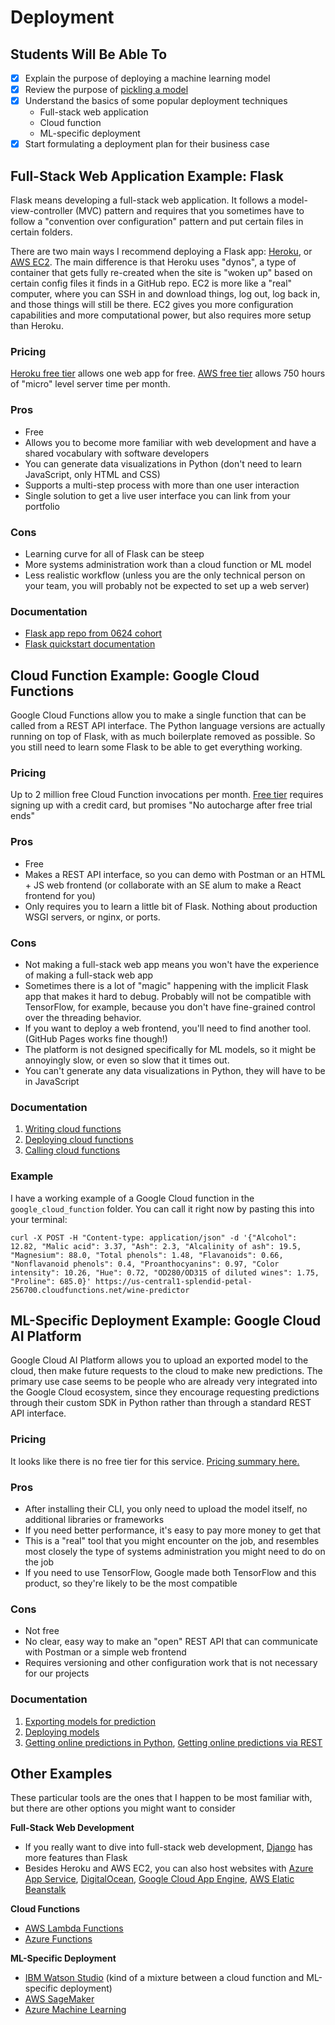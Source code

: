 # Deployment

## Students Will Be Able To
 - [x] Explain the purpose of deploying a machine learning model
 - [x] Review the purpose of [pickling a model](https://github.com/learn-co-students/cloud-services-and-deployment-seattle-ds-102819/blob/master/pickling.ipynb)
 - [x] Understand the basics of some popular deployment techniques
    - Full-stack web application
    - Cloud function
    - ML-specific deployment
 - [x] Start formulating a deployment plan for their business case

## Full-Stack Web Application Example: Flask
Flask means developing a full-stack web application.  It follows a model-view-controller (MVC) pattern and requires that you sometimes have to follow a "convention over configuration" pattern and put certain files in certain folders.

There are two main ways I recommend deploying a Flask app: [Heroku](https://devcenter.heroku.com/articles/deploying-python), or [AWS EC2](https://www.codementor.io/dushyantbgs/deploying-a-flask-application-to-aws-gnva38cf0).  The main difference is that Heroku uses "dynos", a type of container that gets fully re-created when the site is "woken up" based on certain config files it finds in a GitHub repo.  EC2 is more like a "real" computer, where you can SSH in and download things, log out, log back in, and those things will still be there.  EC2 gives you more configuration capabilities and more computational power, but also requires more setup than Heroku.

### Pricing
[Heroku free tier](https://www.heroku.com/pricing) allows one web app for free.  [AWS free tier](https://aws.amazon.com/ec2/pricing/) allows 750 hours of "micro" level server time per month.

### Pros
 - Free
 - Allows you to become more familiar with web development and have a shared vocabulary with software developers
 - You can generate data visualizations in Python (don't need to learn JavaScript, only HTML and CSS)
 - Supports a multi-step process with more than one user interaction
 - Single solution to get a live user interface you can link from your portfolio

### Cons
 - Learning curve for all of Flask can be steep
 - More systems administration work than a cloud function or ML model
 - Less realistic workflow (unless you are the only technical person on your team, you will probably not be expected to set up a web server)
 
### Documentation
 - [Flask app repo from 0624 cohort](https://github.com/learn-co-students/capstone-flask-app-template-seattle-ds-062419)
 - [Flask quickstart documentation](https://flask.palletsprojects.com/en/1.1.x/quickstart/)

## Cloud Function Example: Google Cloud Functions
Google Cloud Functions allow you to make a single function that can be called from a REST API interface.  The Python language versions are actually running on top of Flask, with as much boilerplate removed as possible.  So you still need to learn some Flask to be able to get everything working.

### Pricing
Up to 2 million free Cloud Function invocations per month.  [Free tier](https://cloud.google.com/free/) requires signing up with a credit card, but promises "No autocharge after free trial ends"

### Pros
 - Free
 - Makes a REST API interface, so you can demo with Postman or an HTML + JS web frontend (or collaborate with an SE alum to make a React frontend for you)
 - Only requires you to learn a little bit of Flask.  Nothing about production WSGI servers, or nginx, or ports.

### Cons
 - Not making a full-stack web app means you won't have the experience of making a full-stack web app
 - Sometimes there is a lot of "magic" happening with the implicit Flask app that makes it hard to debug.  Probably will not be compatible with TensorFlow, for example, because you don't have fine-grained control over the threading behavior.
 - If you want to deploy a web frontend, you'll need to find another tool.  (GitHub Pages works fine though!)
 - The platform is not designed specifically for ML models, so it might be annoyingly slow, or even so slow that it times out.
 - You can't generate any data visualizations in Python, they will have to be in JavaScript

### Documentation
1. [Writing cloud functions](https://cloud.google.com/functions/docs/writing/http)
2. [Deploying cloud functions](https://cloud.google.com/functions/docs/deploying/filesystem)
3. [Calling cloud functions](https://cloud.google.com/functions/docs/calling/http)

### Example
I have a working example of a Google Cloud function in the `google_cloud_function` folder.  You can call it right now by pasting this into your terminal:
```
curl -X POST -H "Content-type: application/json" -d '{"Alcohol": 12.82, "Malic acid": 3.37, "Ash": 2.3, "Alcalinity of ash": 19.5, "Magnesium": 88.0, "Total phenols": 1.48, "Flavanoids": 0.66, "Nonflavanoid phenols": 0.4, "Proanthocyanins": 0.97, "Color intensity": 10.26, "Hue": 0.72, "OD280/OD315 of diluted wines": 1.75, "Proline": 685.0}' https://us-central1-splendid-petal-256700.cloudfunctions.net/wine-predictor
```

## ML-Specific Deployment Example: Google Cloud AI Platform
Google Cloud AI Platform allows you to upload an exported model to the cloud, then make future requests to the cloud to make new predictions.  The primary use case seems to be people who are already very integrated into the Google Cloud ecosystem, since they encourage requesting predictions through their custom SDK in Python rather than through a standard REST API interface.

### Pricing
It looks like there is no free tier for this service.  [Pricing summary here.](https://cloud.google.com/ml-engine/docs/pricing)

### Pros
 - After installing their CLI, you only need to upload the model itself, no additional libraries or frameworks
 - If you need better performance, it's easy to pay more money to get that
 - This is a "real" tool that you might encounter on the job, and resembles most closely the type of systems administration you might need to do on the job
 - If you need to use TensorFlow, Google made both TensorFlow and this product, so they're likely to be the most compatible

### Cons
 - Not free
 - No clear, easy way to make an "open" REST API that can communicate with Postman or a simple web frontend
 - Requires versioning and other configuration work that is not necessary for our projects

### Documentation
1. [Exporting models for prediction](https://cloud.google.com/ml-engine/docs/exporting-for-prediction)
2. [Deploying models](https://cloud.google.com/ml-engine/docs/deploying-models)
3. [Getting online predictions in Python](https://cloud.google.com/ml-engine/docs/online-predict), [Getting online predictions via REST](https://cloud.google.com/ml-engine/docs/v1/predict-request)

## Other Examples
These particular tools are the ones that I happen to be most familiar with, but there are other options you might want to consider

**Full-Stack Web Development**
 - If you really want to dive into full-stack web development, [Django](https://www.djangoproject.com/start/) has more features than Flask
 - Besides Heroku and AWS EC2, you can also host websites with [Azure App Service](https://docs.microsoft.com/en-us/learn/modules/host-a-web-app-with-azure-app-service/index), [DigitalOcean](https://www.digitalocean.com/community/tutorials/how-to-deploy-a-flask-application-on-an-ubuntu-vps), [Google Cloud App Engine](https://cloud.google.com/python/getting-started/hello-world), [AWS Elatic Beanstalk](https://docs.aws.amazon.com/elasticbeanstalk/latest/dg/Welcome.html)
 
**Cloud Functions**
 - [AWS Lambda Functions](https://docs.aws.amazon.com/lambda/latest/dg/python-programming-model.html)
 - [Azure Functions](https://docs.microsoft.com/en-us/azure/azure-functions/functions-create-first-function-python)
 
**ML-Specific Deployment**
 - [IBM Watson Studio](https://dataplatform.cloud.ibm.com/docs/content/wsj/analyze-data/pm_service_supported_frameworks.html)  (kind of a mixture between a cloud function and ML-specific deployment)
 - [AWS SageMaker](https://docs.aws.amazon.com/sagemaker/latest/dg/whatis.html)
 - [Azure Machine Learning](https://docs.microsoft.com/en-us/python/api/overview/azure/ml/intro?view=azure-ml-py )
